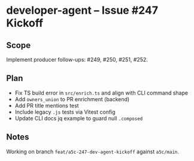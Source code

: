 # developer-agent – Issue #247 Kickoff

## Scope
Implement producer follow-ups: #249, #250, #251, #252.

## Plan
- Fix TS build error in `src/enrich.ts` and align with CLI command shape
- Add `owners_union` to PR enrichment (backend)
- Add PR title mentions test
- Include legacy `.js` tests via Vitest config
- Update CLI docs jq example to guard null `.composed`

## Notes
Working on branch `feat/a5c-247-dev-agent-kickoff` against `a5c/main`.

